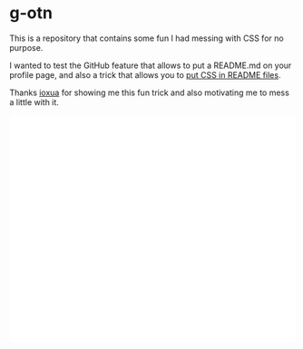 # g-otn

This is a repository that contains some fun I had messing with CSS for no purpose.

I wanted to test the GitHub feature that allows to put a README.md on your profile
page, and also a trick that allows you to [put CSS in README files](https://github.com/sindresorhus/css-in-readme-like-wat).

Thanks [ioxua](https://github.com/ioxua) for showing me this fun trick and also
motivating me to mess a little with it.

<div align="center">
	<a href="https://www.youtube.com/watch?v=WJxSNbAer9M">
		<img src="triangle.svg" width="800" height="400">
	</a>
</div>
